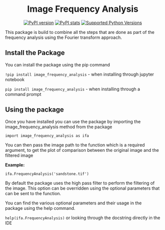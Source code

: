 <div align="center">

<h1> Image Frequency Analysis </h1>
  
[![PyPI version](https://badge.fury.io/py/image-frequency-analysis.svg)](https://pypi.org/project/image-frequency-analysis/)
[![PyPI stats](https://img.shields.io/pypi/dm/image-frequency-analysis.svg)](https://pypistats.org/packages/image-frequency-analysis)
[![Supported Python Versions](https://img.shields.io/pypi/pyversions/image-frequency-analysis.svg)](https://pypi.org/project/image-frequency-analysis/)

</div>

This package is build to combine all the steps that are done as part of the
frequency analysis using the Fourier transform approach.



## Install the Package
You can install the package using the pip command

`!pip install image_frequency_analysis` - when installing through jupyter notebook

`pip install image_frequency_analysis` - when installing through a command prompt


## Using the package
Once you have installed you can use the package by importing the image_frequency_analysis method from the package

` import image_frequency_analysis as ifa `

You can then pass the image path to the function which is a required argument, to get the plot 
of comparison between the original image and the filtered image

**Example:**

` ifa.FrequencyAnalysis('sandstone.tif') `

By default the package uses the high pass filter to perform the filtering of the image. This option can be overridden using
the optional parameters that can be sent to the function.

You can find the various optional parameters and their usage in the package using the help command.

` help(ifa.FrequencyAnalysis) ` or looking through the docstring directly in the IDE

